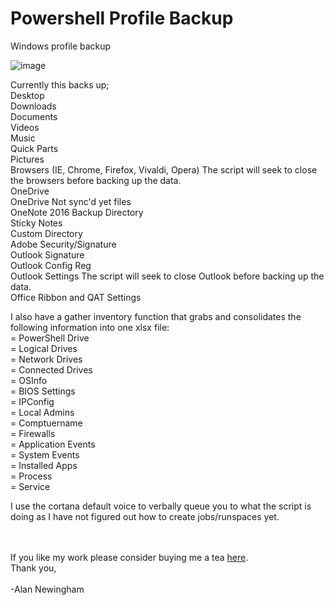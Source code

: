 # Powershell Profile Backup
Windows profile backup

![image](https://user-images.githubusercontent.com/48245017/68776176-a7e6b180-05fd-11ea-8474-6733d9b6228e.png)

Currently this backs up;<br>
  Desktop<br>
  Downloads<br>
  Documents<br>
  Videos<br>
  Music<br>
  Quick Parts<br>
  Pictures<br>
  Browsers (IE, Chrome, Firefox, Vivaldi, Opera) The script will seek to close the browsers before backing up the data.<br>
  OneDrive<br>
  OneDrive Not sync'd yet files<br>
  OneNote 2016 Backup Directory<br>
  Sticky Notes<br>
  Custom Directory<br>
  Adobe Security/Signature<br>
  Outlook Signature<br>
  Outlook Config Reg<br>
  Outlook Settings The script will seek to close Outlook before backing up the data. <br>
  Office Ribbon and QAT Settings<br>
  
I also have a gather inventory function that grabs and consolidates the following information into one xlsx file: <br>
= PowerShell Drive<br>
= Logical Drives<br>
= Network Drives<br>
= Connected Drives<br>
= OSInfo<br>
= BIOS Settings<br>
= IPConfig<br>
= Local Admins<br>
= Comptuername<br>
= Firewalls<br>
= Application Events<br>
= System Events<br>
= Installed Apps<br>
= Process<br>
= Service<br>

I use the cortana default voice to verbally queue you to what the script is doing as I have not figured out how to create jobs/runspaces yet. <br>
<br>
<br>

If you like my work please consider buying me a tea <a href="https://www.buymeacoffee.com/mwWXAyznc">here</a>. 
<br>
Thank you, <br>
<br>
-Alan Newingham
